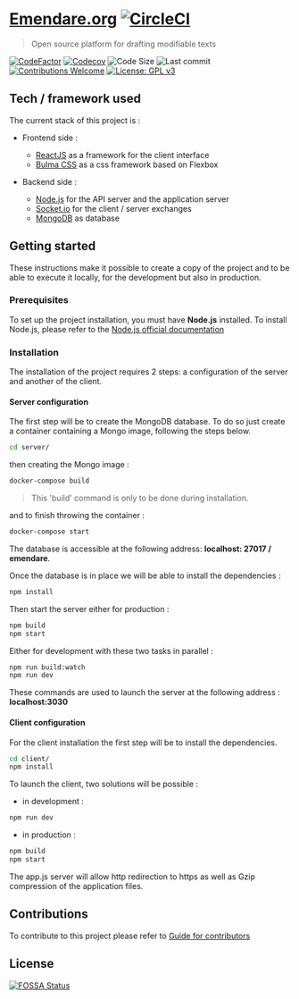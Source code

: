 # [Emendare.org](https://emendare.org/) [![CircleCI](https://circleci.com/gh/jimmyleray/Emendare.svg?style=svg)](https://circleci.com/gh/jimmyleray/Emendare)

> Open source platform for drafting modifiable texts

[![CodeFactor](https://www.codefactor.io/repository/github/jimmyleray/emendare/badge)](https://www.codefactor.io/repository/github/jimmyleray/emendare) [![Codecov](https://img.shields.io/codecov/c/github/jimmyleray/Emendare.svg?style=flat)](https://codecov.io/gh/JimmyLeray/Emendare) ![Code Size](https://img.shields.io/github/languages/code-size/jimmyleray/Emendare.svg?style=flat) ![Last commit](https://img.shields.io/github/last-commit/jimmyleray/Emendare.svg?style=flat) [![Contributions Welcome](https://img.shields.io/badge/contributions-welcome-brightgreen.svg?style=flat)](https://github.com/jimmyleray/Emendare/issues) [![License: GPL v3](https://img.shields.io/badge/License-GPL%20v3-blue.svg)](https://www.gnu.org/licenses/gpl-3.0)

## Tech / framework used

The current stack of this project is :

- Frontend side :

  - [ReactJS](https://reactjs.org/) as a framework for the client interface
  - [Bulma CSS](https://bulma.io/) as a css framework based on Flexbox

- Backend side :
  - [Node.js](https://nodejs.org/en/) for the API server and the application server
  - [Socket.io](https://socket.io/) for the client / server exchanges
  - [MongoDB](https://www.mongodb.com/en) as database

## Getting started

These instructions make it possible to create a copy of the project and to be able to execute it locally, for the development but also in production.

### Prerequisites

To set up the project installation, you must have **Node.js** installed.
To install Node.js, please refer to the [Node.js official documentation](https://nodejs.org/en/)

### Installation

The installation of the project requires 2 steps: a configuration of the server and another of the client.

#### Server configuration

The first step will be to create the MongoDB database. To do so just create a container containing a Mongo image, following the steps below.

```bash
cd server/
```

then creating the Mongo image :

```bash
docker-compose build
```

> This 'build' command is only to be done during installation.

and to finish throwing the container :

```bash
docker-compose start
```

The database is accessible at the following address: **localhost: 27017 / emendare**.

Once the database is in place we will be able to install the dependencies :

```bash
npm install
```

Then start the server either for production :

```bash
npm build
npm start
```

Either for development with these two tasks in parallel :

```bash
npm run build:watch
npm run dev
```

These commands are used to launch the server at the following address : **localhost:3030**

#### Client configuration

For the client installation the first step will be to install the dependencies.

```bash
cd client/
npm install
```

To launch the client, two solutions will be possible :

- in development :

```bash
npm run dev
```

- in production :

```bash
npm build
npm start
```

The app.js server will allow http redirection to https as well as Gzip compression of the application files.

## Contributions

To contribute to this project please refer to [Guide for contributors](https://github.com/jimmyleray/Emendare/blob/master/CONTRIBUTING.md)

## License

[![FOSSA Status](https://app.fossa.io/api/projects/git%2Bgithub.com%2Fjimmyleray%2FEmendare.svg?type=large)](https://app.fossa.io/projects/git%2Bgithub.com%2Fjimmyleray%2FEmendare?ref=badge_large)
